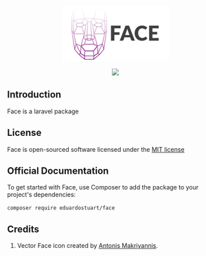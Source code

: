 <p align="center"><img src=".github/face-logo.png"></p>

<p align="center">
    <a href="https://circleci.com/gh/eduardostuart/face">
        <img src="https://circleci.com/gh/eduardostuart/face.svg?style=shield&circle-token=7c0f8d59ceab88bb5ca8d50064401b664589961e">
    </a>
</p>

## Introduction

Face is a laravel package

## License

Face is open-sourced software licensed under the [MIT license](http://opensource.org/licenses/MIT)

## Official Documentation

To get started with Face, use Composer to add the package to your project's dependencies:

    composer require eduardostuart/face


## Credits

1. Vector Face icon created by [Antonis Makriyannis](https://thenounproject.com/search/?q=face%20recognition&i=143017).

